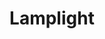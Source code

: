 ---
title: Lamplight
style: false
topbar-style: false
game-image-path: ../../assets/games/midnight-transmission
---